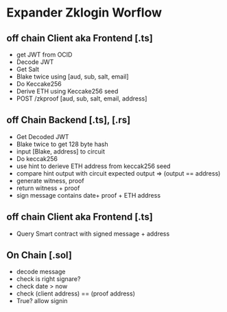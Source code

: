 # Expander Zklogin Worflow

## off chain Client aka Frontend [.ts]
- get JWT from OCID
- Decode JWT
- Get Salt
- Blake twice using [aud, sub, salt, email]
- Do Keccake256 
- Derive ETH using Keccake256 seed
- POST /zkproof [aud, sub, salt, email, address] 

## off Chain Backend [.ts], [.rs]
- Get Decoded JWT
- Blake twice to get 128 byte hash
- input [Blake, address] to circuit
- Do keccak256
- use hint to derieve ETH address from keccak256 seed
- compare hint output with circuit expected output => (output == address)
- generate witness, proof
- return witness + proof
- sign message contains date+ proof + ETH address

## off chain Client aka Frontend [.ts]
- Query Smart contract with signed message + address

## On Chain [.sol]
- decode message 
- check is right signare?
- check date > now
- check (client address) == (proof address)
- True? allow signin